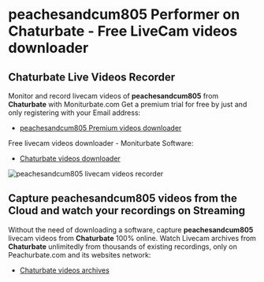 # peachesandcum805 Performer on Chaturbate - Free LiveCam videos downloader

## Chaturbate Live Videos Recorder

Monitor and record livecam videos of **peachesandcum805** from **Chaturbate** with Moniturbate.com
Get a premium trial for free by just and only registering with your Email address:
* [peachesandcum805 Premium videos downloader](https://moniturbate.com/request-demo-licence-key.html)

Free livecam videos downloader - Moniturbate Software:
* [Chaturbate videos downloader](https://moniturbate.com/moniturbate-download-software.html)

![peachesandcum805 livecam videos recorder](https://peachurnet.com/templates/moniturbate-software.png)


## Capture peachesandcum805 videos from the Cloud and watch your recordings on Streaming

Without the need of downloading a software, capture **peachesandcum805** livecam videos from **Chaturbate** 100% online.
Watch Livecam archives from **Chaturbate** unlimitedly from thousands of existing recordings, only on Peachurbate.com and its websites network:
* [Chaturbate videos archives](https://peachurnet.com/)